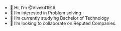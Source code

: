 - 👋 Hi, I’m @Vivek41916
- 👀 I’m interested in Problem solving
- 🌱 I’m currently studying Bachelor of Technology
- 💞️ I’m looking to collaborate on Reputed Companies.

<!---
Vivek41916/Vivek41916 is a ✨ special ✨ repository because its `README.md` (this file) appears on your GitHub profile.
You can click the Preview link to take a look at your changes.
--->
